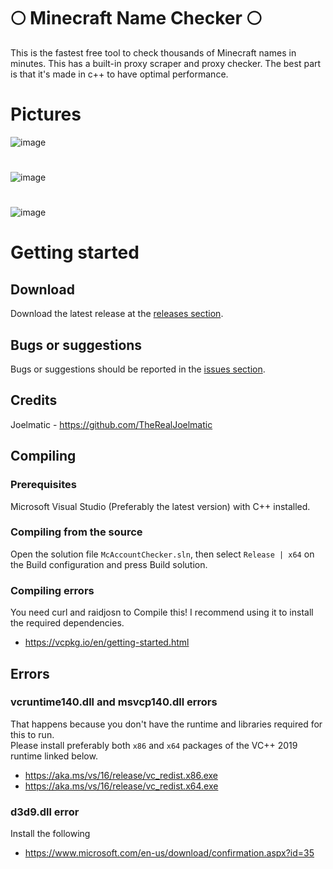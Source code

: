 # 🌕 Minecraft Name Checker 🌕
This is the fastest free tool to check thousands of Minecraft names in minutes. This has a built-in proxy scraper and proxy checker. The best part is that it's made in c++ to have optimal performance.

# Pictures

![image](https://i.ibb.co/HKTwKtH/1.jpg)
#
![image](https://i.ibb.co/2y86pYq/2.jpg)
#
![image](https://i.ibb.co/tx3K6FJ/3.jpg)

# Getting started

## Download
Download the latest release at the [releases section](https://github.com/TheRealJoelmatic/Matic-Clicker/releases/tag/Release).

## Bugs or suggestions
Bugs or suggestions should be reported in the [issues section](https://github.com/TheRealJoelmatic/Matic-Clicker/issues).

## Credits
Joelmatic - https://github.com/TheRealJoelmatic

## Compiling
### Prerequisites
Microsoft Visual Studio (Preferably the latest version) with C++ installed.

### Compiling from the source
Open the solution file `McAccountChecker.sln`, then select `Release | x64` on the Build configuration and press Build solution.

### Compiling errors
You need curl and raidjosn to Compile this! I recommend using it to install the required dependencies.
- https://vcpkg.io/en/getting-started.html

## Errors
### vcruntime140.dll and msvcp140.dll errors
That happens because you don't have the runtime and libraries required for this to run.  
Please install preferably both `x86` and `x64` packages of the VC++ 2019 runtime linked below.
- https://aka.ms/vs/16/release/vc_redist.x86.exe
- https://aka.ms/vs/16/release/vc_redist.x64.exe

### d3d9.dll error
Install the following
- https://www.microsoft.com/en-us/download/confirmation.aspx?id=35
